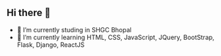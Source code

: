 ## Hi there 👋

<!--
**paryani-gunjan/paryani-gunjan** is a ✨ _special_ ✨ repository because its `README.md` (this file) appears on your GitHub profile.

Here are some ideas to get you started:
-->
- 🔭 I’m currently studing in SHGC Bhopal
- 🌱 I’m currently learning HTML, CSS, JavaScript, JQuery, BootStrap, Flask, Django, ReactJS
<!--
- 👯 I’m looking to collaborate on ...
- 🤔 I’m looking for help with ...
- 💬 Ask me about ...
- 📫 How to reach me: ...
- 😄 Pronouns: ...
- ⚡ Fun fact: ...
-->
